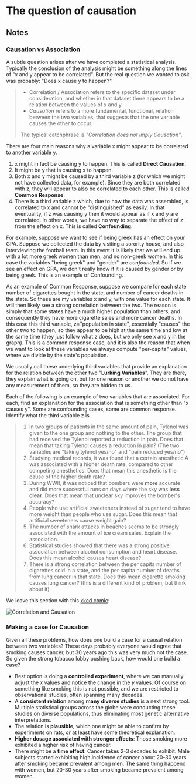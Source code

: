 # The question of causation

## Notes

### Causation vs Association

A subtle question arises after we have completed a statistical analysis. Typically the conclusion of the analysis might be something along the lines of "x and y appear to be correlated". But the real question we wanted to ask was probably: "Does x cause y to happen?"

> - Correlation / Association refers to the specific dataset under consideration, and whether in that dataset there appears to be a relation between the values of x and y.
> - *Causation* refers to a more fundamental, functional, relation between the two variables, that suggests that the one variable causes the other to occur.
>
> The typical catchphrase is *"Correlation does not imply Causation"*.

There are four main reasons why a variable x might appear to be correlated to another variable y.

1. x might in fact be causing y to happen. This is called **Direct Causation**.
2. It might be y that is causing x to happen.
3. Both x and y might be caused by a third variable z (for which we might not have collected data, for example). Since they are both correlated with z, they will appear to also be correlated to each other. This is called **Common Response**.
4. There is a third variable z which, due to how the data was assembled, is correlated to x and cannot be "distinguished" as easily. In that eventuality, if z was causing y then it would appear as if x and y are correlated. In other words, we have no way to separate the effect of z from the effect on x. This is called **Confounding**.

For example, suppose we want to see if being greek has an effect on your GPA. Suppose we collected the data by visiting a sorority house, and also interviewing the football team. In this event it is likely that we will end up with a lot more greek women than men, and no non-greek women. In this case the variables "being greek" and "gender" are *confounded*. So if we see an effect on GPA, we don't really know if it is caused by gender or by being greek. This is an example of Confounding.

As an example of Common Response, suppose we compare for each state number of cigarettes bought in the state, and number of cancer deaths in the state. So these are my variables x and y, with one value for each state. It will then likely see a strong correlation between the two. The reason is simply that some states have a much higher population than others, and consequently they have more cigarette sales and more cancer deaths. In this case this third variable, z="population in state", essentially "causes" the other two to happen, so they appear to be high at the same time and low at the same time (they just follow what z does, but we only see x and y in the graph). This is a common response case, and it is also the reason that when we want to look at these variables we always compute "per-capita" values, where we divide by the state's population.

We usually call these underlying third variables that provide an explanation for the relation between the other two "**Lurking Variables**". They are there, they explain what is going on, but for one reason or another we do not have any measurement of them, so they are hidden to us.

Each of the following is an example of two variables that are associated. For each, find an explanation for the association that is something other than "x causes y". Some are confounding cases, some are common response. Identify what the third variable z is.

> 1. In two groups of patients in the same amount of pain, Tylenol was given to the one group and nothing to the other. The group that had received the Tylenol reported a reduction in pain. Does that mean that taking Tylenol causes a reduction in pain? (The two variables are "taking tylenol yes/no" and "pain reduced yes/no")
> 2. Studying medical records, it was found that a certain anesthetic A was associated with a higher death rate, compared to other competing anesthetics. Does that mean this anesthetic is the cause of the higher death rate?
> 3. During WWII, it was noticed that bombers were **more** accurate and did more successful runs on days where the sky was **less clear**. Does that mean that unclear sky improves the bomber's accuracy?
> 4. People who use artificial sweeteners instead of sugar tend to have more weight than people who use sugar. Does this mean that artificial sweeteners cause weight gain?
> 5. The number of shark attacks in beaches seems to be strongly associated with the amount of ice cream sales. Explain the association.
> 6. Statistical studies showed that there was a strong positive association between alcohol consumption and heart disease. Does this mean alcohol causes heart disease?
> 7. There is a strong correlation between the per capita number of cigarettes sold in a state, and the per capita number of deaths from lung cancer in that state. Does this mean cigarette smoking causes lung cancer? (this is a different kind of problem, but think about it)

We leave this section with this [xkcd comic](http://xkcd.com/552/):

![Correlation and Causation](http://imgs.xkcd.com/comics/correlation.png)

### Making a case for Causation

Given all these problems, how does one build a case for a causal relation between two variables? These days probably everyone would agree that smoking causes cancer, but 30 years ago this was very much not the case. So given the strong tobacco lobby pushing back, how would one build a case?

- Best option is doing a **controlled experiment**, where we can manually adjust the $x$ values and notice the change in the $y$ values. Of course on something like smoking this is not possible, and we are restricted to observational studies, often spanning many decades.
- A **consistent relation** among **many diverse studies** is a next strong tool. Multiple statistical groups across the globe were conducting these studies on diverse populations, thus eliminating most genetic alternative interpretations.
- The relation is **plausible**, which one might be able to confirm by experiments on rats, or at least have some theoretical explanation.
- **Higher dosage associated with stronger effects**: Those smoking more exhibited a higher risk of having cancer.
- There might be a **time effect**. Cancer takes 2-3 decades to exhibit. Male subjects started exhibiting high incidence of cancer about 20-30 years after smoking became prevalent among men. The same thing happend with women, but 20-30 years after smoking became prevalent among women.
